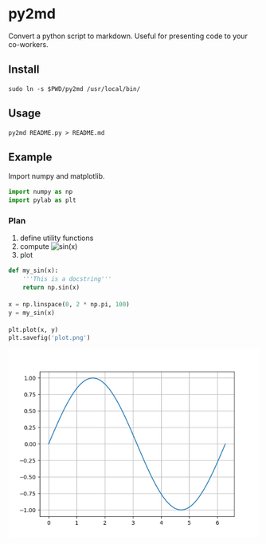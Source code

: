 py2md
=====

Convert a python script to markdown. Useful for presenting code to your co-workers.

Install
-------

    sudo ln -s $PWD/py2md /usr/local/bin/

Usage
-----

    py2md README.py > README.md

Example
-------

Import numpy and matplotlib.

```python
import numpy as np
import pylab as plt
```

### Plan

1. define utility functions
2. compute <img src="https://latex.codecogs.com/gif.latex?sin(x)" title="sin(x)" />
3. plot

```python
def my_sin(x):
    '''This is a docstring'''
    return np.sin(x)

x = np.linspace(0, 2 * np.pi, 100)
y = my_sin(x)

plt.plot(x, y)
plt.savefig('plot.png')
```

![](plot.png)
